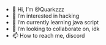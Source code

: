 - 👋 Hi, I’m @Quarkzzz
- 👀 I’m interested in hacking
- 🌱 I’m currently learning java script
- 💞️ I’m looking to collaborate on, idk
- 📫 How to reach me, discord

<!---
Quarkzzz/Quarkzzz is a ✨ special ✨ repository because its `README.md` (this file) appears on your GitHub profile.
You can click the Preview link to take a look at your changes.
--->
